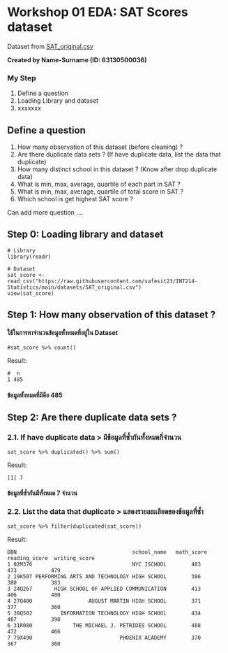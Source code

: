 # Workshop 01 EDA: SAT Scores dataset

Dataset from [SAT_original.csv](https://raw.githubusercontent.com/safesit23/INT214-Statistics/main/datasets/SAT_original.csv)

**Created by Name-Surname (ID: 63130500036)**

### My Step
1. Define a question
2. Loading Library and dataset
3. xxxxxxx

## Define a question

1. How many observation of this dataset (before cleaning) ?
2. Are there duplicate data sets ? (If have duplicate data, list the data that duplicate)
3. How many distinct school in this dataset ? (Know after drop duplicate data)
4. What is min, max, average, quartile of each part in SAT ?
5. What is min, max, average, quartile of total score in SAT ?
6. Which school is get highest SAT score ?

Can add more question ....

## Step 0: Loading library and dataset

```
# Library
library(readr)

# Dataset
sat_score <- read_csv("https://raw.githubusercontent.com/safesit23/INT214-Statistics/main/datasets/SAT_original.csv")
view(sat_score)
```

## Step 1: How many observation of this dataset ?

#### ใช้ในการหาจำนวนข้อมูลทั้งหมดที่อยู่ใน Dataset 

```
#sat_score %>% count()
```

Result:

```
#  n
1 485
```
#### ข้อมูลทั้งหมดที่มีคือ 485 



## Step 2: Are there duplicate data sets ?

### 2.1. If have duplicate data > มีข้อมูลที่ซ้ำกันทั้งหมดกี่จำนวน

```
sat_score %>% duplicated() %>% sum()
```
Result:

```
[1] 7
```
#### ข้อมูลที่ซ้ำกันมีทั้งหมด 7 จำนวน

### 2.2. List the data that duplicate > แสดงรายละเเอียดของข้อมูลที่ซ้ำ

```
sat_score %>% filter(duplicated(sat_score)) 
```
Result:

```
DBN                                     school_name   math_score   reading_score  writing_score
1 02M376                                NYC ISCHOOL        483           473           479
2 19K507 PERFORMING ARTS AND TECHNOLOGY HIGH SCHOOL        386           380           383
3 24Q267       HIGH SCHOOL OF APPLIED COMMUNICATION        413           406           400
4 27Q400                  AUGUST MARTIN HIGH SCHOOL        371           377           360
5 30Q502         INFORMATION TECHNOLOGY HIGH SCHOOL        434           407           398
6 31R080             THE MICHAEL J. PETRIDES SCHOOL        488           472           466
7 79X490                            PHOENIX ACADEMY        370           367           360
```





